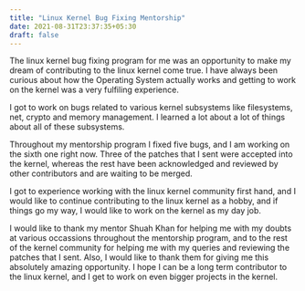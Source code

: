 ```yaml
---
title: "Linux Kernel Bug Fixing Mentorship"
date: 2021-08-31T23:37:35+05:30
draft: false
---
```


The linux kernel bug fixing program for me was an opportunity to make my dream
of contributing to the linux kernel come true. I have always been curious about
how the Operating System actually works and getting to work on the kernel was
a very fulfiling experience.

I got to work on bugs related to various kernel subsystems like filesystems, net,
crypto and memory management. I learned a lot about a lot of things about all of
these subsystems.

Throughout my mentorship program I fixed five bugs, and I am working on the
sixth one right now. Three of the patches that I sent were accepted into the kernel,
whereas the rest have been acknowledged and reviewed by other contributors
and are waiting to be merged.

I got to experience working with the linux kernel community first hand, and I would
like to continue contributing to the linux kernel as a hobby, and if things go my way,
I would like to work on the kernel as my day job.

I would like to thank my mentor Shuah Khan for helping me with my doubts at various
occassions throughout the mentorship program, and to the rest of the kernel community
for helping me with my queries and reviewing the patches that I sent. Also, I would
like to thank them for giving me this absolutely amazing opportunity. I hope I can be
a long term contributor to the linux kernel, and I get to work on even bigger projects
in the kernel.

